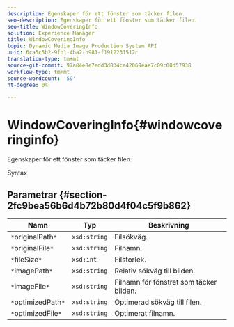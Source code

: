 ```yaml
---
description: Egenskaper för ett fönster som täcker filen.
seo-description: Egenskaper för ett fönster som täcker filen.
seo-title: WindowCoveringInfo
solution: Experience Manager
title: WindowCoveringInfo
topic: Dynamic Media Image Production System API
uuid: 6ca5c5b2-9fb1-4ba2-b981-f1912231512c
translation-type: tm+mt
source-git-commit: 97a84e8e7edd3d834ca42069eae7c09c00d57938
workflow-type: tm+mt
source-wordcount: '59'
ht-degree: 0%

---
```



# WindowCoveringInfo{#windowcoveringinfo}

Egenskaper för ett fönster som täcker filen.

Syntax

## Parametrar {#section-2fc9bea56b6d4b72b80d4f04c5f9b862}

| Namn | Typ | Beskrivning |
|---|---|---|
| `*`originalPath`*` | `xsd:string` | Filsökväg. |
| `*`originalFile`*` | `xsd:string` | Filnamn. |
| `*`fileSize`*` | `xsd:int` | Filstorlek. |
| `*`imagePath`*` | `xsd:string` | Relativ sökväg till bilden. |
| `*`imageFile`*` | `xsd:string` | Filnamn för fönstret som täcker bilden. |
| `*`optimizedPath`*` | `xsd:string` | Optimerad sökväg till filen. |
| `*`optimizedFile`*` | `xsd:string` | Optimerat filnamn. |


